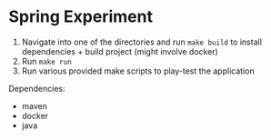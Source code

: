 # Spring Experiment

1. Navigate into one of the directories and run `make build` to install dependencies + build project (might involve docker)
2. Run `make run`
3. Run various provided make scripts to play-test the application

Dependencies:
- maven
- docker
- java

